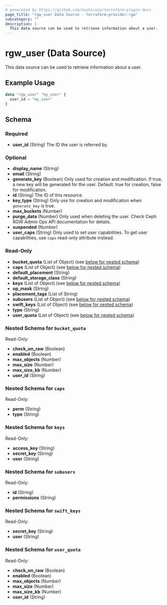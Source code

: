```yaml
---
# generated by https://github.com/hashicorp/terraform-plugin-docs
page_title: "rgw_user Data Source - terraform-provider-rgw"
subcategory: ""
description: |-
  This data source can be used to retrieve information about a user.
---
```


# rgw_user (Data Source)

This data source can be used to retrieve information about a user.

## Example Usage

```terraform
data "rgw_user" "my_user" {
  user_id = "my_user"
}
```

<!-- schema generated by tfplugindocs -->
## Schema

### Required

- **user_id** (String) The ID the user is referred by.

### Optional

- **display_name** (String)
- **email** (String)
- **generate_key** (Boolean) Only used for creation and modification. If true, a new key will be generated for the user. Default: true for creation, false for modification.
- **id** (String) The ID of this resource.
- **key_type** (String) Only use for creation and modification when `generate_key` is true.
- **max_buckets** (Number)
- **purge_data** (Number) Only used when deleting the user. Check Ceph RGW Admin Ops API documentation for details.
- **suspended** (Number)
- **user_caps** (String) Only used to set user capabilities. To get user capabilities, use `caps` read-only attribute instead.

### Read-Only

- **bucket_quota** (List of Object) (see [below for nested schema](#nestedatt--bucket_quota))
- **caps** (List of Object) (see [below for nested schema](#nestedatt--caps))
- **default_placement** (String)
- **default_storage_class** (String)
- **keys** (List of Object) (see [below for nested schema](#nestedatt--keys))
- **op_mask** (String)
- **placement_tags** (List of String)
- **subusers** (List of Object) (see [below for nested schema](#nestedatt--subusers))
- **swift_keys** (List of Object) (see [below for nested schema](#nestedatt--swift_keys))
- **type** (String)
- **user_quota** (List of Object) (see [below for nested schema](#nestedatt--user_quota))

<a id="nestedatt--bucket_quota"></a>
### Nested Schema for `bucket_quota`

Read-Only:

- **check_on_raw** (Boolean)
- **enabled** (Boolean)
- **max_objects** (Number)
- **max_size** (Number)
- **max_size_kb** (Number)
- **user_id** (String)


<a id="nestedatt--caps"></a>
### Nested Schema for `caps`

Read-Only:

- **perm** (String)
- **type** (String)


<a id="nestedatt--keys"></a>
### Nested Schema for `keys`

Read-Only:

- **access_key** (String)
- **secret_key** (String)
- **user** (String)


<a id="nestedatt--subusers"></a>
### Nested Schema for `subusers`

Read-Only:

- **id** (String)
- **permissions** (String)


<a id="nestedatt--swift_keys"></a>
### Nested Schema for `swift_keys`

Read-Only:

- **secret_key** (String)
- **user** (String)


<a id="nestedatt--user_quota"></a>
### Nested Schema for `user_quota`

Read-Only:

- **check_on_raw** (Boolean)
- **enabled** (Boolean)
- **max_objects** (Number)
- **max_size** (Number)
- **max_size_kb** (Number)
- **user_id** (String)


